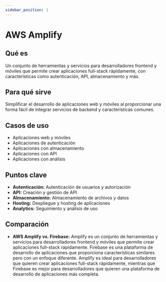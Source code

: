 ```yaml
---
sidebar_position: 1
---
```


# AWS Amplify

## Qué es
Un conjunto de herramientas y servicios para desarrolladores frontend y móviles que permite crear aplicaciones full-stack rápidamente, con características como autenticación, API, almacenamiento y más.

## Para qué sirve
Simplificar el desarrollo de aplicaciones web y móviles al proporcionar una forma fácil de integrar servicios de backend y características comunes.

## Casos de uso
- Aplicaciones web y móviles
- Aplicaciones de autenticación
- Aplicaciones con almacenamiento
- Aplicaciones con API
- Aplicaciones con análisis

## Puntos clave
- **Autenticación:** Autenticación de usuarios y autorización
- **API:** Creación y gestión de API
- **Almacenamiento:** Almacenamiento de archivos y datos
- **Hosting:** Despliegue y hosting de aplicaciones
- **Analytics:** Seguimiento y análisis de uso

## Comparación
- **AWS Amplify vs. Firebase:** Amplify es un conjunto de herramientas y servicios para desarrolladores frontend y móviles que permite crear aplicaciones full-stack rápidamente. Firebase es una plataforma de desarrollo de aplicaciones que proporciona características similares pero con un enfoque diferente. Amplify es ideal para desarrolladores que quieren crear aplicaciones full-stack rápidamente, mientras que Firebase es mejor para desarrolladores que quieren una plataforma de desarrollo de aplicaciones más completa. 